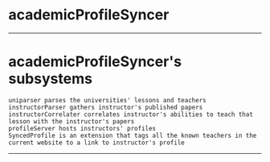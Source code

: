 # academicProfileSyncer

---

# academicProfileSyncer's  subsystems

    uniparser parses the universities' lessons and teachers
    instructorParser gathers instructor's published papers
    instructorCorrelater correlates instructor's abilities to teach that lesson with the instructor's papers
    profileServer hosts instructors' profiles
    SyncedProfile is an extension that tags all the known teachers in the current website to a link to instructor's profile

---
